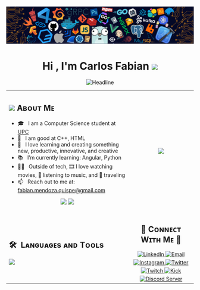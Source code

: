 ![Github Banner](https://github.com/Jaydeep-Yadav/Jaydeep-Yadav/blob/main/banner.png)
<h1 align="center"><b>Hi , I'm Carlos Fabian </b><img src="https://media.giphy.com/media/hvRJCLFzcasrR4ia7z/giphy.gif" width="35"></h1>
<div align=center>
<img src="https://readme-typing-svg.herokuapp.com?color=%23FF0000&size=32&center=true&vCenter=true&width=600&height=50&lines=Computer+Science+Student" alt="Headline" />
</div>

<table>
  <tr>
    <td>
      <h2> <img src="https://github.com/7oSkaaa/7oSkaaa/blob/main/Images/about_me.gif?raw=true" width="30px">&nbsp;Aʙᴏᴜᴛ Mᴇ</h2>
       <ul>
    <li>🎓 &nbsp; I am a Computer Science student at <a href="https://www.upc.edu.pe">UPC</a></li>
    <li>👑 &nbsp; I am good at C++, HTML</li>
    <li>🤔 &nbsp; I love learning and creating something new, productive, innovative, and creative</li>
    <li>📚 &nbsp; I’m currently learning: Angular, Python</li>
    <li>🧑‍💻 &nbsp; Outside of tech, 🎞️ I love watching movies, 🎵 listening to music, and 🛫 traveling</li>
    <li>📫 &nbsp; Reach out to me at: <a href="mailto:fabian.mendoza.quispe@gmail.com">fabian.mendoza.quispe@gmail.com</a></li>
       </ul>
<p align="center">
    <span style="display: inline-block;">
        <img height="150em" src="https://github-readme-stats-eight-theta.vercel.app/api?username=Carl0sFabian&show_icons=true&theme=algolia&include_all_commits=true&count_private=true"/>
    </span>
    <span style="display: inline-block;">
        <img height="150em" src="https://github-readme-stats.vercel.app/api/top-langs/?username=Carl0sFabian&layout=compact&theme=algolia&langs_count=8"/>
    </span>
</p>
    </td>
    <td>
     <p align="center">
        <img height="360em" src="https://media.giphy.com/media/QvpqTCiEcwtvx6wwJK/giphy.gif"/>
     </p>
    </td>
  </tr>
  <tr>
   <td>
     <h2> 🛠 &nbsp;Lᴀɴɢᴜᴀɢᴇs ᴀɴᴅ Tᴏᴏʟs</h2>
<img width="500px" src="https://skillicons.dev/icons?i=html,css,cpp,ts,js,py,nodejs,angular,mongo,git,github,figma,firebase,windows,vscode,visualstudio&perline=10" />
   </td>
   <td>
    <div align="center">
      <h2><b>🤝 Cᴏɴɴᴇᴄᴛ Wɪᴛʜ Mᴇ 🤝</b></h2>
  <a href="https://www.linkedin.com/in/cfabianmendoza/" target="_blank">
    <img src="https://img.shields.io/badge/linkedin-%231E77B5.svg?&style=for-the-badge&logo=linkedin&logoColor=white" alt="LinkedIn" style="margin-bottom: 5px;" />
  </a>
  
  <a href="mailto:fabian.mendoza.quispe@gmail.com" target="_blank">
    <img src="https://img.shields.io/badge/Gmail-D14836?style=for-the-badge&logo=gmail&logoColor=white" alt="Email" style="margin-bottom: 5px;" />
  </a>

  <a href="https://www.instagram.com/arless.dx" target="_blank">
    <img src="https://img.shields.io/badge/Instagram-E4405F?style=for-the-badge&logo=instagram&logoColor=white" alt="Instagram" style="margin-bottom: 5px;" />
  </a>

  <a href="https://x.com/Myst_Arles" target="_blank">
    <img src="https://img.shields.io/badge/Twitter-1DA1F2?style=for-the-badge&logo=twitter&logoColor=white" alt="Twitter" style="margin-bottom: 5px;" />
  </a>

  <a href="https://www.twitch.tv/arlesssssss" target="_blank">
    <img src="https://img.shields.io/badge/Twitch-9347FF?style=for-the-badge&logo=twitch&logoColor=white" alt="Twitch" style="margin-bottom: 5px;" />
  </a>

  <a href="https://kick.com/mystarles" target="_blank">
    <img src="https://img.shields.io/badge/kick-53FC18?style=for-the-badge&logo=kick&logoColor=white" alt="Kick" style="margin-bottom: 5px;" />
  </a>

  <a href="https://discord.gg/FUEVxP25S3">
  <img src="https://img.shields.io/discord/1293468728331210752?label=Discord%20Server&logo=Discord&colorB=5865F2&style=for-the-badge&logoColor=white" alt="Discord Server" />
   </td>
  </tr>
</table>

